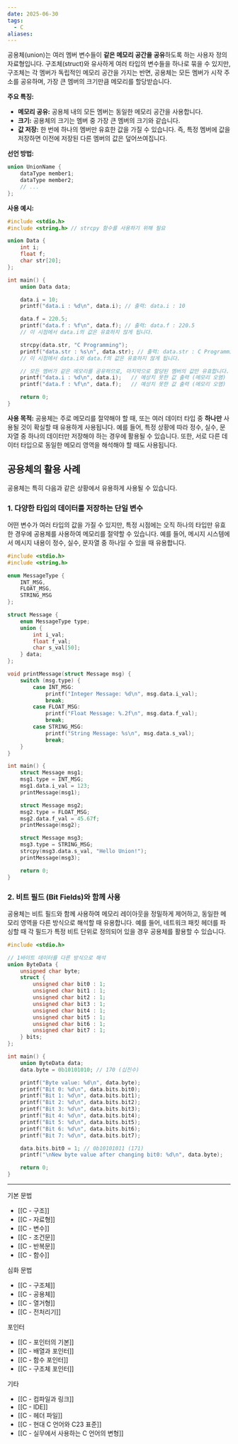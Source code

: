 ```yaml
---
date: 2025-06-30
tags:
  - C
aliases:
---
```

공용체(union)는 여러 멤버 변수들이 **같은 메모리 공간을 공유**하도록 하는 사용자 정의 자료형입니다. 구조체(struct)와 유사하게 여러 타입의 변수들을 하나로 묶을 수 있지만, 구조체는 각 멤버가 독립적인 메모리 공간을 가지는 반면, 공용체는 모든 멤버가 시작 주소를 공유하며, 가장 큰 멤버의 크기만큼 메모리를 할당받습니다.

**주요 특징:**
*   **메모리 공유:** 공용체 내의 모든 멤버는 동일한 메모리 공간을 사용합니다.
*   **크기:** 공용체의 크기는 멤버 중 가장 큰 멤버의 크기와 같습니다.
*   **값 저장:** 한 번에 하나의 멤버만 유효한 값을 가질 수 있습니다. 즉, 특정 멤버에 값을 저장하면 이전에 저장된 다른 멤버의 값은 덮어쓰여집니다.

**선언 방법:**

```c
union UnionName {
    dataType member1;
    dataType member2;
    // ...
};
```

**사용 예시:**

```c
#include <stdio.h>
#include <string.h> // strcpy 함수를 사용하기 위해 필요

union Data {
    int i;
    float f;
    char str[20];
};

int main() {
    union Data data;

    data.i = 10;
    printf("data.i : %d\n", data.i); // 출력: data.i : 10

    data.f = 220.5;
    printf("data.f : %f\n", data.f); // 출력: data.f : 220.5
    // 이 시점에서 data.i의 값은 유효하지 않게 됩니다.

    strcpy(data.str, "C Programming");
    printf("data.str : %s\n", data.str); // 출력: data.str : C Programming
    // 이 시점에서 data.i와 data.f의 값은 유효하지 않게 됩니다.

    // 모든 멤버가 같은 메모리를 공유하므로, 마지막으로 할당된 멤버의 값만 유효합니다.
    printf("data.i : %d\n", data.i);   // 예상치 못한 값 출력 (메모리 오염)
    printf("data.f : %f\n", data.f);   // 예상치 못한 값 출력 (메모리 오염)

    return 0;
}
```

**사용 목적:**
공용체는 주로 메모리를 절약해야 할 때, 또는 여러 데이터 타입 중 **하나만** 사용될 것이 확실할 때 유용하게 사용됩니다. 예를 들어, 특정 상황에 따라 정수, 실수, 문자열 중 하나의 데이터만 저장해야 하는 경우에 활용될 수 있습니다. 또한, 서로 다른 데이터 타입으로 동일한 메모리 영역을 해석해야 할 때도 사용됩니다.

## 공용체의 활용 사례

공용체는 특히 다음과 같은 상황에서 유용하게 사용될 수 있습니다.

### 1. 다양한 타입의 데이터를 저장하는 단일 변수

어떤 변수가 여러 타입의 값을 가질 수 있지만, 특정 시점에는 오직 하나의 타입만 유효한 경우에 공용체를 사용하여 메모리를 절약할 수 있습니다. 예를 들어, 메시지 시스템에서 메시지 내용이 정수, 실수, 문자열 중 하나일 수 있을 때 유용합니다.

```c
#include <stdio.h>
#include <string.h>

enum MessageType {
    INT_MSG,
    FLOAT_MSG,
    STRING_MSG
};

struct Message {
    enum MessageType type;
    union {
        int i_val;
        float f_val;
        char s_val[50];
    } data;
};

void printMessage(struct Message msg) {
    switch (msg.type) {
        case INT_MSG:
            printf("Integer Message: %d\n", msg.data.i_val);
            break;
        case FLOAT_MSG:
            printf("Float Message: %.2f\n", msg.data.f_val);
            break;
        case STRING_MSG:
            printf("String Message: %s\n", msg.data.s_val);
            break;
    }
}

int main() {
    struct Message msg1;
    msg1.type = INT_MSG;
    msg1.data.i_val = 123;
    printMessage(msg1);

    struct Message msg2;
    msg2.type = FLOAT_MSG;
    msg2.data.f_val = 45.67f;
    printMessage(msg2);

    struct Message msg3;
    msg3.type = STRING_MSG;
    strcpy(msg3.data.s_val, "Hello Union!");
    printMessage(msg3);

    return 0;
}
```

### 2. 비트 필드 (Bit Fields)와 함께 사용

공용체는 비트 필드와 함께 사용하여 메모리 레이아웃을 정밀하게 제어하고, 동일한 메모리 영역을 다른 방식으로 해석할 때 유용합니다. 예를 들어, 네트워크 패킷 헤더를 파싱할 때 각 필드가 특정 비트 단위로 정의되어 있을 경우 공용체를 활용할 수 있습니다.

```c
#include <stdio.h>

// 1바이트 데이터를 다른 방식으로 해석
union ByteData {
    unsigned char byte;
    struct {
        unsigned char bit0 : 1;
        unsigned char bit1 : 1;
        unsigned char bit2 : 1;
        unsigned char bit3 : 1;
        unsigned char bit4 : 1;
        unsigned char bit5 : 1;
        unsigned char bit6 : 1;
        unsigned char bit7 : 1;
    } bits;
};

int main() {
    union ByteData data;
    data.byte = 0b10101010; // 170 (십진수)

    printf("Byte value: %d\n", data.byte);
    printf("Bit 0: %d\n", data.bits.bit0);
    printf("Bit 1: %d\n", data.bits.bit1);
    printf("Bit 2: %d\n", data.bits.bit2);
    printf("Bit 3: %d\n", data.bits.bit3);
    printf("Bit 4: %d\n", data.bits.bit4);
    printf("Bit 5: %d\n", data.bits.bit5);
    printf("Bit 6: %d\n", data.bits.bit6);
    printf("Bit 7: %d\n", data.bits.bit7);

    data.bits.bit0 = 1; // 0b10101011 (171)
    printf("\nNew byte value after changing bit0: %d\n", data.byte);

    return 0;
}
```

---
 기본 문법
 - [[C - 구조]]
 - [[C - 자료형]]
 - [[C - 변수]]
 - [[C - 조건문]]
 - [[C - 반복문]]
 - [[C - 함수]]

심화 문법
 - [[C - 구조체]]
 - [[C - 공용체]]
 - [[C - 열거형]]
 - [[C - 전처리기]]

 포인터
 - [[C - 포인터의 기본]]
 - [[C - 배열과 포인터]]
 - [[C - 함수 포인터]]
 - [[C - 구조체 포인터]]

 기타
 - [[C - 컴파일과 링크]]
 - [[C - IDE]]
 - [[C - 헤더 파일]]
 - [[C - 현대 C 언어와 C23 표준]]
 - [[C - 실무에서 사용하는 C 언어의 변형]]